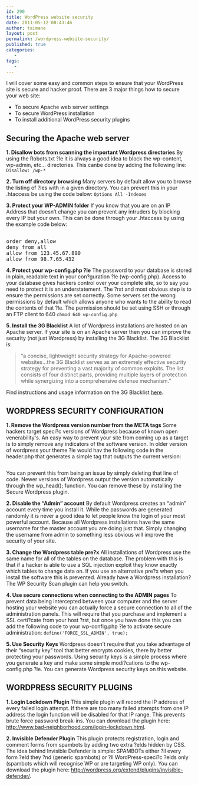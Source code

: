 ```yaml
---
id: 290
title: WordPress website security
date: 2011-05-12 08:43:46
author: taimane
layout: post
permalink: /wordpress-website-security/
published: true
categories:
   -
tags:
   -
---
```

I will cover some easy and common steps to ensure that your WordPress site is secure and hacker proof. There are 3 major things how to secure your web site: 

* To secure Apache web server settings
* To secure WordPress installation
* To install additional WordPress security plugins

<h2>Securing the Apache web server</h2>
<strong>1. Disallow bots from scanning the important Wordpress directories</strong>
By using the Robots.txt ?le it is always a good idea to block the wp-content, wp-admin, etc... directories. This canbe done by adding the following line:
<code>Disallow: /wp-*</code>

<strong>2. Turn off directory browsing</strong>
Many servers by default allow you to browse the listing of ?les with in a given directory.  You can prevent this in your .htaccess be using the code below:
<code>Options All -Indexes</code>

<strong>3. Protect your WP-ADMIN folder</strong>
If you know that you are on an IP Address that doesn’t change you can prevent any intruders by blocking every IP but your own. This can be done through your .htaccess by using the example code below:
<pre><Limit GET POST PUT>
order deny,allow
deny from all
allow from 123.45.67.890
allow from 98.7.65.432
</Limit></pre>

<strong>4. Protect your wp-config.php ?le</strong>
The password to your database is stored in plain, readable text in your con?guration ?le (wp-config.php). Access to your database gives hackers control over your complete site, so to say you need to protect it is an understatement. The ?rst and most obvious step is to ensure the permissions are set correctly. Some servers set the wrong permissions by default which allows anyone who wants to the ability to read the contents of that ?le. The permission should be set using SSH or through an FTP client to 640
<code>chmod 640 wp-config.php</code>

<strong>5. Install the 3G Blacklist</strong>
A lot of Wordpress installations are hosted on an Apache server. If your site is on an Apache server then you can improve the security (not just Wordpress) by installing the 3G Blacklist. The 3G Blacklist is:


<blockquote>“a concise, lightweight security strategy for Apache-powered websites...the 3G Blacklist serves as an extremely effective security strategy for preventing a vast majority of common exploits. The list consists of four distinct parts, providing multiple layers of protection while synergizing into a comprehensive defense mechanism.”</blockquote>


Find instructions and usage information on the 3G Blacklist <a href="http://perishablepress.com/press/2008/05/13/perishable-press-3g-blacklist/">here</a>.

<h2>WORDPRESS SECURITY CONFIGURATION</h2>

<strong>1. Remove the Wordpress version number from the META tags</strong>
Some hackers target speci?c versions of Wordpress because of known open venerability's.  An easy way to prevent your site from coming up as a target is to simply remove any indicators of the software version. In older version of wordpress your theme ?le would hav the following code in the header.php that generates a simple tag that outputs the current version:

<pre><meta content="WordPress &lt;?php bloginfo(’version’); ? /&gt;" name="generator" /></pre>

You can prevent this from being an issue by simply deleting that line of code.
Newer versions of Wordpress output the version automatically through the wp_head(); function. You can remove these by installing the Secure Wordpress plugin. 

<strong>2. Disable the “Admin” account</strong>
By default Wordpress creates an “admin” account every time you install it. While the passwords are generated randomly it is never a good idea to let people know the login of your most powerful account. Because all Wordpress installations have the same username for the master account you are doing just that. Simply changing the username from admin to something less obvious will improve the security of your site.

<strong>3. Change the Wordpress table pre?x</strong>
All installations of Wordpress use the same name for all of the tables on the database. The problem with this is that if a hacker is able to use a SQL injection exploit they know exactly which tables to change data on. If you use an alternative pre?x when you install the software this is prevented. Already have a Wordpress installation? The WP Security Scan plugin can help you switch.

<strong>4. Use secure connections when connecting to the ADMIN pages</strong>
To prevent data being intercepted between your computer and the server hosting your website you can actually force a secure connection to all of the administration panels. This will require that you purchase and implement a SSL certi?cate from your host ?rst, but once you have done this you can add the following code to your wp-config.php ?le to activate secure administration:
<code>define('FORCE_SSL_ADMIN', true);</code>

<strong>5. Use Security Keys</strong>
Wordpress doesn’t require that you take advantage of their “security key” tool that better encrypts cookies, there by better protecting your passwords. Using security keys is a simple process where you generate a key and make some simple modi?cations to the wp-config.php ?le.
You can generate Wordpress security keys on this website.
 
<h2>WORDPRESS SECURITY PLUGINS</h2>

<strong>1. Login Lockdown Plugin</strong>
This simple plugin will record the IP address of every failed login attempt. If there are too many failed attempts from one IP address the login function will be disabled for that IP range. This prevents brute force password break-ins. You can download the plugin here: http://www.bad-neighborhood.com/login-lockdown.html.

<strong>2. Invisible Defender Plugin</strong>
This plugin protects registration, login and comment forms from spambots by adding two extra ?elds hidden by CSS. The idea behind Invisible Defender is simple: SPAMBOTs either ?ll every form ?eld they ?nd (generic spambots) or ?ll WordPress-speci?c ?elds only (spambots which will recognise WP or are targeting WP only). You can download the plugin here: http://wordpress.org/extend/plugins/invisible-defender/.

  
